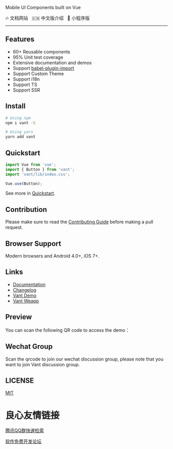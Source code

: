  
     
 

 Mobile UI Components built on Vue 

 
     
     
     
     
     
     
     
 

 
  🔥  文档网站 
  &nbsp;
  🇨🇳  中文版介绍 
  &nbsp;
  🚀  小程序版 
 

---

## Features

* 60+ Reusable components
* 95% Unit test coverage
* Extensive documentation and demos
* Support [babel-plugin-import](https://github.com/ant-design/babel-plugin-import)
* Support Custom Theme
* Support i18n
* Support TS
* Support SSR

## Install

```bash
# Using npm
npm i vant -S

# Using yarn
yarn add vant
```

## Quickstart

```js
import Vue from 'vue';
import { Button } from 'vant';
import 'vant/lib/index.css';

Vue.use(Button);
```

See more in [Quickstart](https://youzan.github.io/vant#/en-US/quickstart).

## Contribution

Please make sure to read the [Contributing Guide](./.github/CONTRIBUTING.md) before making a pull request.

## Browser Support

Modern browsers and Android 4.0+, iOS 7+.

## Links

* [Documentation](https://youzan.github.io/vant)
* [Changelog](https://youzan.github.io/vant#/en-US/changelog)
* [Vant Demo](https://github.com/youzan/vant-demo)
* [Vant Weapp](https://github.com/youzan/vant-weapp)

## Preview

You can scan the following QR code to access the demo：

 

## Wechat Group

Scan the qrcode to join our wechat discussion group, please note that you want to join Vant discussion group.

 

## LICENSE

[MIT](https://en.wikipedia.org/wiki/MIT_License)


 # 良心友情链接

[腾讯QQ群快速检索](http://u.720life.cn/s/8cf73f7c)

[软件免费开发论坛](http://u.720life.cn/s/bbb01dc0)